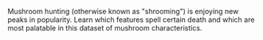 Mushroom hunting (otherwise known as "shrooming") is enjoying new peaks in popularity. Learn which features spell certain death and which are most palatable in this dataset of mushroom characteristics.
